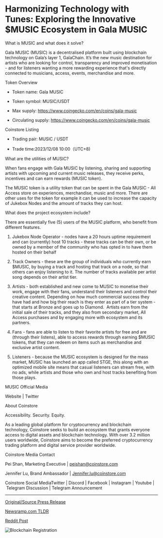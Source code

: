 # Harmonizing Technology with Tunes: Exploring the Innovative $MUSIC Ecosystem in Gala MUSIC

What is MUSIC and what does it solve?

Gala MUSIC (MUSIC) is a decentralised platform built using blockchain technology on Gala’s layer 1, GalaChain. It’s the new music destination for artists who are looking for control, transparency and improved monetisation - and for listeners wanting a more rewarding experience that's directly connected to musicians, access, events, merchandise and more.

Token Overview

- Token name: Gala MUSIC

- Token symbol: MUSIC/USDT

- Max supply: https://www.coingecko.com/en/coins/gala-music

- Circulating supply: https://www.coingecko.com/en/coins/gala-music

Coinstore Listing

- Trading pair: MUSIC / USDT

- Trade time:2023/12/08 10:00（UTC+8)

What are the utilities of MUSIC?

When fans engage with Gala MUSIC by listening, sharing and supporting artists with upcoming and current music releases, they receive perks, incentives and can earn rewards (MUSIC token).

The MUSIC token is a utility token that can be spent in the Gala MUSIC - All Access store on experiences, merchandise, music and more. There are other uses for the token for example it can be used to increase the capacity of Jukebox Nodes and the amount of tracks they can host.

What does the project ecosystem include?

There are essentially five (5) users of the MUSIC platform, who benefit from different features.

1. Jukebox Node Operator - nodes have a 20 hours uptime requirement and can (currently) host 10 tracks - these tracks can be their own, or be owned by a member of the community who has opted in to have them hosted on their behalf

2. Track Owners - these are the group of individuals who currently earn $MUSIC, by buying a track and hosting that track on a node, so that others can enjoy listening to it. The number of tracks available per artist song depends on their artist tier.

3. Artists - both established and new come to MUSIC to monetise their work, engage with their fans, understand their listeners and control their creative content. Depending on how much commercial success they have had and how big their reach is they enter as part of a tier system - that starts at Bronze and goes up to Diamond.  Artists earn from the initial sale of their tracks, and they also from secondary market, All Access purchases and by engaging more with ecosystem and its partners.

4. Fans - fans are able to listen to their favorite artists for free and are (through their listens), able to access rewards through earning $MUSIC tokens, that they can redeem on items such as merchandise and exclusive artist content.

5. Listeners - because the MUSIC ecosystem is designed for the mass market, MUSIC has launched an app called STGE, this along with an optimized mobile site means that casual listeners can stream free, with no ads, while artists and those who own and host tracks benefiting from those plays.

MUSIC Official Media

Website | Twitter

About Coinstore

Accessibility. Security. Equity.

As a leading global platform for cryptocurrency and blockchain technology, Coinstore seeks to build an ecosystem that grants everyone access to digital assets and blockchain technology. With over 3.2 million users worldwide, Coinstore aims to become the preferred cryptocurrency trading platform and digital service provider worldwide.

Coinstore Media Contact

Pei Shan, Marketing Executive | peishan@coinstore.com

Jennifer Lu, Brand Ambassador | Jennifer.lu@coinstore.com

Coinstore Social MediaTwitter | Discord | Facebook | Instagram | Youtube | Telegram Discussion | Telegram Announcement 

---

[Original/Source Press Release](https://blockchainwire.io/press-release/harmonizing-technology-with-tunes-exploring-the-innovative-music-ecosystem-in-gala-music-1)
                    

[Newsramp.com TLDR](None) 



[Reddit Post](https://www.reddit.com/r/technology_press/comments/1b6rot4/gala_launches_decentralized_music_platform_with/) 



![Blockchain Registration](https://cdn.newsramp.app/blockchainwire/qrcode/242/28/airyOD0d.webp)